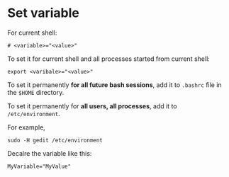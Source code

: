 # Set variable

For current shell:

```
# <variable>="<value>"
```

To set it for current shell and all processes started from current shell:

```
export <varibale>="<value>"
```

To set it permanently **for all future bash sessions**, add it to `.bashrc` file in the `$HOME` directory.

To set it permanently for **all users, all processes**, add it to `/etc/environment`.

For example, 

```
sudo -H gedit /etc/environment
```

Decalre the variable like this:

```
MyVariable="MyValue"
```